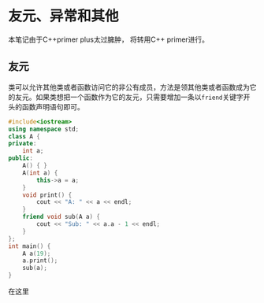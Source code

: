 # 友元、异常和其他

本笔记由于C++primer plus太过臃肿， 将转用C++ primer进行。

## 友元

类可以允许其他类或者函数访问它的非公有成员，方法是领其他类或者函数成为它的友元。如果类想把一个函数作为它的友元，只需要增加一条以`friend`关键字开头的函数声明语句即可。

```cpp
#include<iostream>
using namespace std;
class A {
private:
	int a;
public:
	A() { }
	A(int a) {
		this->a = a;
	}
	void print() {
		cout << "A: " << a << endl;
	}
	friend void sub(A a) {
		cout << "Sub: " << a.a - 1 << endl;
	}
};
int main() {
	A a(19);
	a.print();
	sub(a);
}
```

在这里